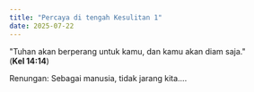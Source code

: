 ```yaml
---
title: "Percaya di tengah Kesulitan 1"
date: 2025-07-22
---
```


"Tuhan akan berperang untuk kamu, dan kamu akan diam saja."  
(**Kel 14:14**)

Renungan: Sebagai manusia, tidak jarang kita....

